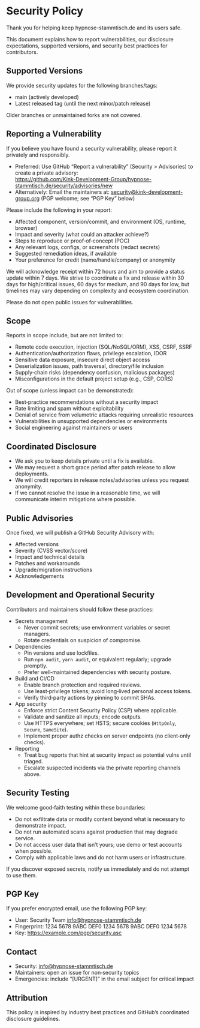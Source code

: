 # Security Policy

Thank you for helping keep hypnose-stammtisch.de and its users safe.

This document explains how to report vulnerabilities, our disclosure
expectations, supported versions, and security best practices for contributors.

## Supported Versions

We provide security updates for the following branches/tags:

- main (actively developed)
- Latest released tag (until the next minor/patch release)

Older branches or unmaintained forks are not covered.

## Reporting a Vulnerability

If you believe you have found a security vulnerability, please report it
privately and responsibly.

- Preferred: Use GitHub “Report a vulnerability” (Security > Advisories) to
  create a private advisory:  
  https://github.com/Kink-Development-Group/hypnose-stammtisch.de/security/advisories/new
- Alternatively: Email the maintainers at: security@kink-development-group.org
  (PGP welcome; see “PGP Key” below)

Please include the following in your report:

- Affected component, version/commit, and environment (OS, runtime, browser)
- Impact and severity (what could an attacker achieve?)
- Steps to reproduce or proof‑of‑concept (POC)
- Any relevant logs, configs, or screenshots (redact secrets)
- Suggested remediation ideas, if available
- Your preference for credit (name/handle/company) or anonymity

We will acknowledge receipt within 72 hours and aim to provide a status update
within 7 days. We strive to coordinate a fix and release within 30 days for
high/critical issues, 60 days for medium, and 90 days for low, but timelines may
vary depending on complexity and ecosystem coordination.

Please do not open public issues for vulnerabilities.

## Scope

Reports in scope include, but are not limited to:

- Remote code execution, injection (SQL/NoSQL/ORM), XSS, CSRF, SSRF
- Authentication/authorization flaws, privilege escalation, IDOR
- Sensitive data exposure, insecure direct object access
- Deserialization issues, path traversal, directory/file inclusion
- Supply‑chain risks (dependency confusion, malicious packages)
- Misconfigurations in the default project setup (e.g., CSP, CORS)

Out of scope (unless impact can be demonstrated):

- Best‑practice recommendations without a security impact
- Rate limiting and spam without exploitability
- Denial of service from volumetric attacks requiring unrealistic resources
- Vulnerabilities in unsupported dependencies or environments
- Social engineering against maintainers or users

## Coordinated Disclosure

- We ask you to keep details private until a fix is available.
- We may request a short grace period after patch release to allow deployments.
- We will credit reporters in release notes/advisories unless you request
  anonymity.
- If we cannot resolve the issue in a reasonable time, we will communicate
  interim mitigations where possible.

## Public Advisories

Once fixed, we will publish a GitHub Security Advisory with:

- Affected versions
- Severity (CVSS vector/score)
- Impact and technical details
- Patches and workarounds
- Upgrade/migration instructions
- Acknowledgements

## Development and Operational Security

Contributors and maintainers should follow these practices:

- Secrets management
  - Never commit secrets; use environment variables or secret managers.
  - Rotate credentials on suspicion of compromise.
- Dependencies
  - Pin versions and use lockfiles.
  - Run `npm audit`, `yarn audit`, or equivalent regularly; upgrade promptly.
  - Prefer well‑maintained dependencies with security posture.
- Build and CI/CD
  - Enable branch protection and required reviews.
  - Use least‑privilege tokens; avoid long‑lived personal access tokens.
  - Verify third‑party actions by pinning to commit SHAs.
- App security
  - Enforce strict Content Security Policy (CSP) where applicable.
  - Validate and sanitize all inputs; encode outputs.
  - Use HTTPS everywhere; set HSTS; secure cookies (`HttpOnly`, `Secure`,
    `SameSite`).
  - Implement proper authz checks on server endpoints (no client‑only checks).
- Reporting
  - Treat bug reports that hint at security impact as potential vulns until
    triaged.
  - Escalate suspected incidents via the private reporting channels above.

## Security Testing

We welcome good‑faith testing within these boundaries:

- Do not exfiltrate data or modify content beyond what is necessary to
  demonstrate impact.
- Do not run automated scans against production that may degrade service.
- Do not access user data that isn’t yours; use demo or test accounts when
  possible.
- Comply with applicable laws and do not harm users or infrastructure.

If you discover exposed secrets, notify us immediately and do not attempt to use
them.

## PGP Key

If you prefer encrypted email, use the following PGP key:

- User: Security Team <info@hypnose-stammtisch.de>
- Fingerprint: 1234 5678 9ABC DEF0 1234  5678 9ABC DEF0 1234 5678
- Key: https://example.com/pgp/security.asc

## Contact

- Security: info@hypnose-stammtisch.de
- Maintainers: open an issue for non‑security topics
- Emergencies: include “[URGENT]” in the email subject for critical impact

## Attribution

This policy is inspired by industry best practices and GitHub’s coordinated
disclosure guidelines.
